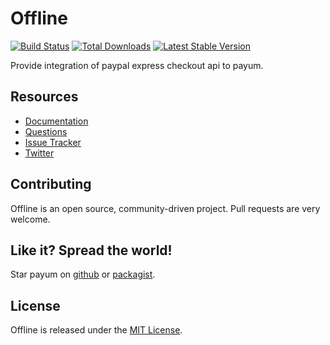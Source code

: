 # Offline
[![Build Status](https://travis-ci.org/Payum/Offline.png?branch=master)](https://travis-ci.org/Payum/Offline) [![Total Downloads](https://poser.pugx.org/payum/offline/d/total.png)](https://packagist.org/packages/payum/offline) [![Latest Stable Version](https://poser.pugx.org/payum/offline/version.png)](https://packagist.org/packages/payum/offline)

Provide integration of paypal express checkout api to payum.

## Resources

* [Documentation](http://payum.org/doc#Offline)
* [Questions](http://stackoverflow.com/questions/tagged/payum)
* [Issue Tracker](https://github.com/Payum/Payum/issues)
* [Twitter](https://twitter.com/payumphp)

## Contributing

Offline is an open source, community-driven project. Pull requests are very welcome.

## Like it? Spread the world!

Star payum on [github](https://github.com/Payum/Offline) or [packagist](https://packagist.org/packages/payum/offline).

## License

Offline is released under the [MIT License](LICENSE).